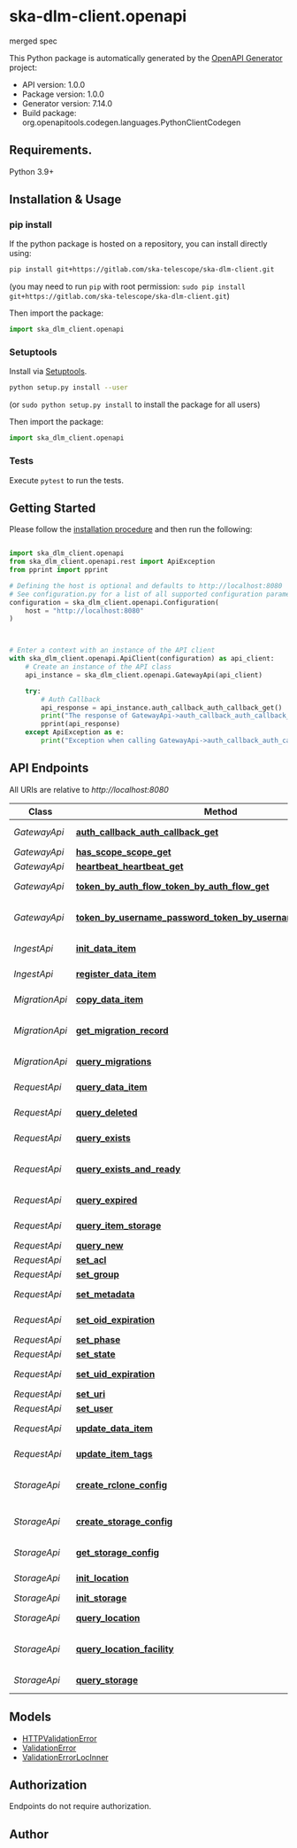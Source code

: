 # ska-dlm-client.openapi
merged spec

This Python package is automatically generated by the [OpenAPI Generator](https://openapi-generator.tech) project:

- API version: 1.0.0
- Package version: 1.0.0
- Generator version: 7.14.0
- Build package: org.openapitools.codegen.languages.PythonClientCodegen

## Requirements.

Python 3.9+

## Installation & Usage
### pip install

If the python package is hosted on a repository, you can install directly using:

```sh
pip install git+https://gitlab.com/ska-telescope/ska-dlm-client.git
```
(you may need to run `pip` with root permission: `sudo pip install git+https://gitlab.com/ska-telescope/ska-dlm-client.git`)

Then import the package:
```python
import ska_dlm_client.openapi
```

### Setuptools

Install via [Setuptools](http://pypi.python.org/pypi/setuptools).

```sh
python setup.py install --user
```
(or `sudo python setup.py install` to install the package for all users)

Then import the package:
```python
import ska_dlm_client.openapi
```

### Tests

Execute `pytest` to run the tests.

## Getting Started

Please follow the [installation procedure](#installation--usage) and then run the following:

```python

import ska_dlm_client.openapi
from ska_dlm_client.openapi.rest import ApiException
from pprint import pprint

# Defining the host is optional and defaults to http://localhost:8080
# See configuration.py for a list of all supported configuration parameters.
configuration = ska_dlm_client.openapi.Configuration(
    host = "http://localhost:8080"
)



# Enter a context with an instance of the API client
with ska_dlm_client.openapi.ApiClient(configuration) as api_client:
    # Create an instance of the API class
    api_instance = ska_dlm_client.openapi.GatewayApi(api_client)

    try:
        # Auth Callback
        api_response = api_instance.auth_callback_auth_callback_get()
        print("The response of GatewayApi->auth_callback_auth_callback_get:\n")
        pprint(api_response)
    except ApiException as e:
        print("Exception when calling GatewayApi->auth_callback_auth_callback_get: %s\n" % e)

```

## API Endpoints

All URIs are relative to *http://localhost:8080*

Class | Method | HTTP request | Description
------------ | ------------- | ------------- | -------------
*GatewayApi* | [**auth_callback_auth_callback_get**](openapi_dlm_client/GatewayApi.md#auth_callback_auth_callback_get) | **GET** /auth_callback | Auth Callback
*GatewayApi* | [**has_scope_scope_get**](openapi_dlm_client/GatewayApi.md#has_scope_scope_get) | **GET** /scope | Has Scope
*GatewayApi* | [**heartbeat_heartbeat_get**](openapi_dlm_client/GatewayApi.md#heartbeat_heartbeat_get) | **GET** /heartbeat | Heartbeat
*GatewayApi* | [**token_by_auth_flow_token_by_auth_flow_get**](openapi_dlm_client/GatewayApi.md#token_by_auth_flow_token_by_auth_flow_get) | **GET** /token_by_auth_flow | Token By Auth Flow
*GatewayApi* | [**token_by_username_password_token_by_username_password_get**](openapi_dlm_client/GatewayApi.md#token_by_username_password_token_by_username_password_get) | **GET** /token_by_username_password | Token By Username Password
*IngestApi* | [**init_data_item**](openapi_dlm_client/IngestApi.md#init_data_item) | **POST** /ingest/init_data_item | Init Data Item
*IngestApi* | [**register_data_item**](openapi_dlm_client/IngestApi.md#register_data_item) | **POST** /ingest/register_data_item | Register Data Item
*MigrationApi* | [**copy_data_item**](openapi_dlm_client/MigrationApi.md#copy_data_item) | **POST** /migration/copy_data_item | Copy Data Item
*MigrationApi* | [**get_migration_record**](openapi_dlm_client/MigrationApi.md#get_migration_record) | **GET** /migration/get_migration | Get Migration Record
*MigrationApi* | [**query_migrations**](openapi_dlm_client/MigrationApi.md#query_migrations) | **GET** /migration/query_migrations | Query Migrations
*RequestApi* | [**query_data_item**](openapi_dlm_client/RequestApi.md#query_data_item) | **GET** /request/query_data_item | Query Data Item
*RequestApi* | [**query_deleted**](openapi_dlm_client/RequestApi.md#query_deleted) | **GET** /request/query_deleted | Query Deleted
*RequestApi* | [**query_exists**](openapi_dlm_client/RequestApi.md#query_exists) | **GET** /request/query_exists | Query Exists
*RequestApi* | [**query_exists_and_ready**](openapi_dlm_client/RequestApi.md#query_exists_and_ready) | **GET** /request/query_exist_and_ready | Query Exists And Ready
*RequestApi* | [**query_expired**](openapi_dlm_client/RequestApi.md#query_expired) | **GET** /request/query_expired | Query Expired
*RequestApi* | [**query_item_storage**](openapi_dlm_client/RequestApi.md#query_item_storage) | **GET** /request/query_item_storage | Query Item Storage
*RequestApi* | [**query_new**](openapi_dlm_client/RequestApi.md#query_new) | **GET** /request/query_new | Query New
*RequestApi* | [**set_acl**](openapi_dlm_client/RequestApi.md#set_acl) | **PATCH** /request/set_acl | Set Acl
*RequestApi* | [**set_group**](openapi_dlm_client/RequestApi.md#set_group) | **PATCH** /request/set_group | Set Group
*RequestApi* | [**set_metadata**](openapi_dlm_client/RequestApi.md#set_metadata) | **PATCH** /request/set_metadata | Set Metadata
*RequestApi* | [**set_oid_expiration**](openapi_dlm_client/RequestApi.md#set_oid_expiration) | **PATCH** /request/set_oid_expiration | Set Oid Expiration
*RequestApi* | [**set_phase**](openapi_dlm_client/RequestApi.md#set_phase) | **PATCH** /request/set_phase | Set Phase
*RequestApi* | [**set_state**](openapi_dlm_client/RequestApi.md#set_state) | **PATCH** /request/set_state | Set State
*RequestApi* | [**set_uid_expiration**](openapi_dlm_client/RequestApi.md#set_uid_expiration) | **PATCH** /request/set_uid_expiration | Set Uid Expiration
*RequestApi* | [**set_uri**](openapi_dlm_client/RequestApi.md#set_uri) | **PATCH** /request/set_uri | Set Uri
*RequestApi* | [**set_user**](openapi_dlm_client/RequestApi.md#set_user) | **PATCH** /request/set_user | Set User
*RequestApi* | [**update_data_item**](openapi_dlm_client/RequestApi.md#update_data_item) | **PATCH** /request/update_data_item | Update Data Item
*RequestApi* | [**update_item_tags**](openapi_dlm_client/RequestApi.md#update_item_tags) | **PATCH** /request/update_item_tags | Update Item Tags
*StorageApi* | [**create_rclone_config**](openapi_dlm_client/StorageApi.md#create_rclone_config) | **POST** /storage/rclone_config | Create Rclone Config
*StorageApi* | [**create_storage_config**](openapi_dlm_client/StorageApi.md#create_storage_config) | **POST** /storage/create_storage_config | Create Storage Config
*StorageApi* | [**get_storage_config**](openapi_dlm_client/StorageApi.md#get_storage_config) | **GET** /storage/get_storage_config | Get Storage Config
*StorageApi* | [**init_location**](openapi_dlm_client/StorageApi.md#init_location) | **POST** /storage/init_location | Init Location
*StorageApi* | [**init_storage**](openapi_dlm_client/StorageApi.md#init_storage) | **POST** /storage/init_storage | Init Storage
*StorageApi* | [**query_location**](openapi_dlm_client/StorageApi.md#query_location) | **GET** /storage/query_location | Query Location
*StorageApi* | [**query_location_facility**](openapi_dlm_client/StorageApi.md#query_location_facility) | **GET** /storage/query_location_facility | Query Location Facility
*StorageApi* | [**query_storage**](openapi_dlm_client/StorageApi.md#query_storage) | **GET** /storage/query_storage | Query Storage


## Models

 - [HTTPValidationError](openapi_dlm_client/HTTPValidationError.md)
 - [ValidationError](openapi_dlm_client/ValidationError.md)
 - [ValidationErrorLocInner](openapi_dlm_client/ValidationErrorLocInner.md)


<a id="documentation-for-authorization"></a>
## Authorization

Endpoints do not require authorization.


## Author




